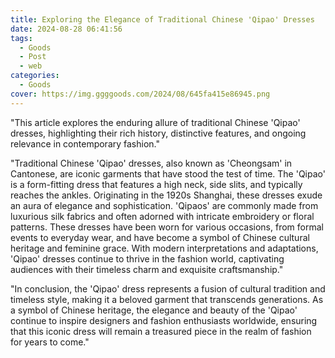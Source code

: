 ```yaml
---
title: Exploring the Elegance of Traditional Chinese 'Qipao' Dresses
date: 2024-08-28 06:41:56
tags:
  - Goods
  - Post
  - web
categories:
  - Goods
cover: https://img.ggggoods.com/2024/08/645fa415e86945.png
---
```


"This article explores the enduring allure of traditional Chinese 'Qipao' dresses, highlighting their rich history, distinctive features, and ongoing relevance in contemporary fashion."

"Traditional Chinese 'Qipao' dresses, also known as 'Cheongsam' in Cantonese, are iconic garments that have stood the test of time. The 'Qipao' is a form-fitting dress that features a high neck, side slits, and typically reaches the ankles. Originating in the 1920s Shanghai, these dresses exude an aura of elegance and sophistication. 'Qipaos' are commonly made from luxurious silk fabrics and often adorned with intricate embroidery or floral patterns. These dresses have been worn for various occasions, from formal events to everyday wear, and have become a symbol of Chinese cultural heritage and feminine grace. With modern interpretations and adaptations, 'Qipao' dresses continue to thrive in the fashion world, captivating audiences with their timeless charm and exquisite craftsmanship."

"In conclusion, the 'Qipao' dress represents a fusion of cultural tradition and timeless style, making it a beloved garment that transcends generations. As a symbol of Chinese heritage, the elegance and beauty of the 'Qipao' continue to inspire designers and fashion enthusiasts worldwide, ensuring that this iconic dress will remain a treasured piece in the realm of fashion for years to come."
